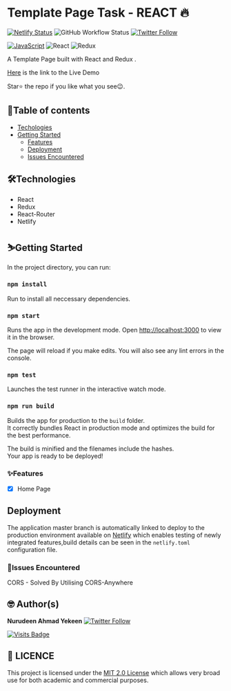 # Template Page Task - REACT 🔥

[![Netlify Status](https://api.netlify.com/api/v1/badges/ac318cf7-3b66-44f1-b18b-4b283dca4809/deploy-status)](https://app.netlify.com/sites/formplus-task/deploys) ![GitHub Workflow Status](https://img.shields.io/github/workflow/status/nuksi911/FormPlus/Template-Home)
[![Twitter Follow](https://img.shields.io/twitter/follow/nurudeenyekeen1?style=social)](https://twitter.com/nurudeenyekeen1)

[![JavaScript](https://img.shields.io/badge/-JavaScript-fff?&logo=JavaScript&logoColor=ddc508)]()
![React](https://img.shields.io/badge/-React-fff?&logo=React)
![Redux](https://img.shields.io/badge/-Redux-fff?&logo=Redux&logoColor=764abc)

A Template Page built with React and Redux . 

[Here](https://formplus-task.netlify.app/) is the link to the Live Demo

Star⭐ the repo if you like what you see😉.

## 📖Table of contents

- [Techologies](#technologies)
- [Getting Started](#getting-started)
  - [Features](#features)
  - [Deployment](#deployment)
  - [Issues Encountered](#issue-encountered)

## 🛠️Technologies

- React
- Redux
- React-Router
- Netlify

## ⛷️Getting Started

In the project directory, you can run:

### `npm install`

Run to install all neccessary dependencies.

### `npm start`

Runs the app in the development mode.
Open [http://localhost:3000](http://localhost:3000) to view it in the browser.

The page will reload if you make edits.
You will also see any lint errors in the console.

### `npm test`

Launches the test runner in the interactive watch mode.

### `npm run build`

Builds the app for production to the `build` folder.\
It correctly bundles React in production mode and optimizes the build for the best performance.

The build is minified and the filenames include the hashes.\
Your app is ready to be deployed!

### ✨Features

- [x] Home Page

## Deployment

The application master branch is automatically linked to deploy to the production environment available on [Netlify](https://formplus-task.netlify.app) which enables
testing of newly integrated features,build details can be seen in the `netlify.toml` configuration file.

### 📮Issues Encountered

CORS - Solved By Utilising CORS-Anywhere

## 🤓 Author(s)

**Nurudeen Ahmad Yekeen** [![Twitter Follow](https://img.shields.io/twitter/follow/nurudeenyekeen1?style=social)](https://twitter.com/nurudeenyekeen1)

[![Visits Badge](https://badges.pufler.dev/visits/NUKSI911/FormPlus)](https://badges.pufler.dev)

## 🔖 LICENCE

This project is licensed under the [MIT 2.0 License](LICENSE) which allows very broad use for both academic and commercial purposes.

